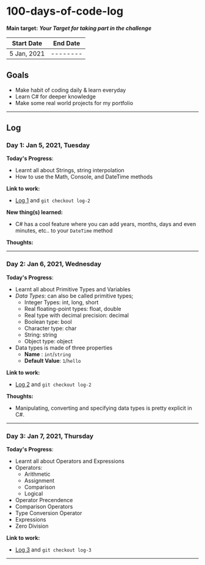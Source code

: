 # 100-days-of-code-log

**Main target:** **_Your Target for taking part in the challenge_**

| Start Date  | End Date |
| ----------- | -------- |
| 5 Jan, 2021 | -------- |

## Goals

- Make habit of coding daily & learn everyday
- Learn C# for deeper knowledge
- Make some real world projects for my portfolio

---

## Log

### Day 1: Jan 5, 2021, Tuesday

**Today's Progress**:

- Learnt all about Strings, string interpolation
- How to use the Math, Console, and DateTime methods

**Link to work:**

- [Log 1](https://github.com/en1tan/100dayscscode) and `git checkout log-2`

**New thing(s) learned:**

- C# has a cool feature where you can add years, months, days and even minutes, etc.. to your `DateTime` method

**Thoughts:**

---

### Day 2: Jan 6, 2021, Wednesday

**Today's Progress**:

- Learnt all about Primitive Types and Variables
- _Data Types_: can also be called primitive types;
  - Integer Types: int, long, short
  - Real floating-point types: float, double
  - Real type with decimal precision: decimal
  - Boolean type: bool
  - Character type: char
  - String: string
  - Object type: object
- Data types is made of three properties
  - **Name** : `int`/`string`
  - **Default Value**: `1`/`hello`

**Link to work:**

- [Log 2](https://github.com/en1tan/100dayscscode) and `git checkout log-2`

<!-- **New thing(s) learned:** -->

**Thoughts:**

- Manipulating, converting and specifying data types is pretty explicit in C#.

---

### Day 3: Jan 7, 2021, Thursday

**Today's Progress**:

- Learnt all about Operators and Expressions
- Operators:
  - Arithmetic
  - Assignment
  - Comparison
  - Logical
- Operator Precendence
- Comparison Operators
- Type Conversion Operator
- Expressions
- Zero Division

**Link to work:**

- [Log 3](https://github.com/en1tan/100dayscscode) and `git checkout log-3`

<!-- **New thing(s) learned:** -->

<!-- **Thoughts:** -->

---
